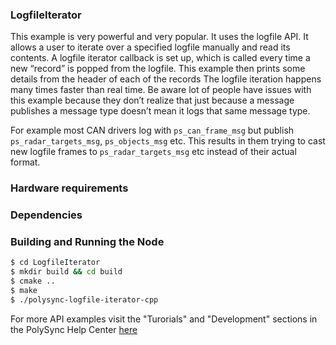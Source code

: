 ### LogfileIterator
This example is very powerful and very popular. It uses the logfile API.
It allows a user to iterate over a specified logfile manually and read its contents.
A logfile iterator callback is set up, which is called every time a new “record” is popped from the logfile. 
This example then prints some details from the header of each of the records
The logfile iteration happens many times faster than real time.
Be aware lot of people have issues with this example because they don’t realize that just because a message publishes 
a message type doesn’t mean it logs that same message type. 

For example most CAN drivers log with `ps_can_frame_msg` but publish `ps_radar_targets_msg`, `ps_objects_msg` etc. 
This results in them trying to cast new logfile frames to `ps_radar_targets_msg` etc instead of their actual format.

### Hardware requirements

### Dependencies

### Building and Running the Node
```bash
$ cd LogfileIterator
$ mkdir build && cd build
$ cmake ..
$ make
$ ./polysync-logfile-iterator-cpp
```

For more API examples visit the "Turorials" and "Development" sections in the PolySync Help Center [here](https://help.polysync.io/articles/)